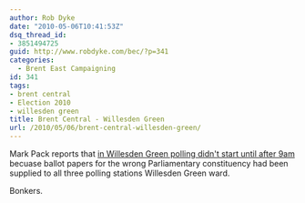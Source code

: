 ```yaml
---
author: Rob Dyke
date: "2010-05-06T10:41:53Z"
dsq_thread_id:
- 3851494725
guid: http://www.robdyke.com/bec/?p=341
categories:
  - Brent East Campaigning
id: 341
tags:
- brent central
- Election 2010
- willesden green
title: Brent Central - Willesden Green
url: /2010/05/06/brent-central-willesden-green/
---
```

Mark Pack reports that [in Willesden Green polling didn't start until after 9am](http://www.libdemvoice.org/brent-central-ballot-papers-19331.html) becuase ballot papers for the wrong Parliamentary constituency had been supplied to all three polling stations Willesden Green ward.

Bonkers.